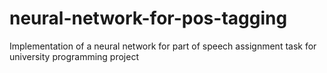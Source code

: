 # neural-network-for-pos-tagging
Implementation of a neural network for part of speech assignment task for university programming project
